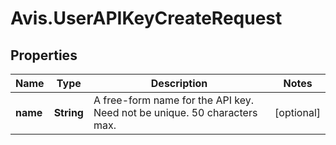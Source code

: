 # Avis.UserAPIKeyCreateRequest

## Properties

| Name     | Type       | Description                                                              | Notes      |
| -------- | ---------- | ------------------------------------------------------------------------ | ---------- |
| **name** | **String** | A free-form name for the API key. Need not be unique. 50 characters max. | [optional] |
